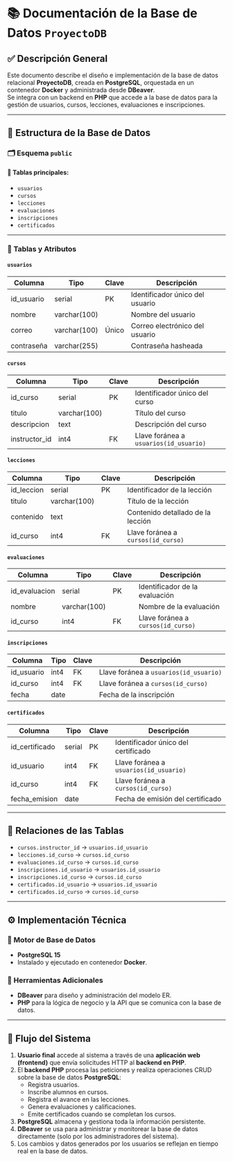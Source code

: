 # 📚 Documentación de la Base de Datos `ProyectoDB`

## ✅ Descripción General
Este documento describe el diseño e implementación de la base de datos relacional **ProyectoDB**, creada en **PostgreSQL**, orquestada en un contenedor **Docker** y administrada desde **DBeaver**.  
Se integra con un backend en **PHP** que accede a la base de datos para la gestión de usuarios, cursos, lecciones, evaluaciones e inscripciones.

---

## 📂 Estructura de la Base de Datos

### 🗂️ Esquema `public`
#### 📄 Tablas principales:
- `usuarios`
- `cursos`
- `lecciones`
- `evaluaciones`
- `inscripciones`
- `certificados`

---

### 🧩 Tablas y Atributos

#### `usuarios`
| Columna     | Tipo           | Clave         | Descripción                   |
|-------------|----------------|---------------|-------------------------------|
| id_usuario  | serial         | PK            | Identificador único del usuario |
| nombre      | varchar(100)   |               | Nombre del usuario           |
| correo      | varchar(100)   | Único         | Correo electrónico del usuario |
| contraseña  | varchar(255)   |               | Contraseña hasheada          |

#### `cursos`
| Columna       | Tipo          | Clave | Descripción                             |
|---------------|---------------|-------|-----------------------------------------|
| id_curso      | serial        | PK    | Identificador único del curso           |
| titulo        | varchar(100)  |       | Título del curso                       |
| descripcion   | text          |       | Descripción del curso                  |
| instructor_id | int4          | FK    | Llave foránea a `usuarios(id_usuario)` |

#### `lecciones`
| Columna      | Tipo          | Clave | Descripción                          |
|--------------|---------------|-------|--------------------------------------|
| id_leccion   | serial        | PK    | Identificador de la lección         |
| titulo       | varchar(100)  |       | Título de la lección                |
| contenido    | text          |       | Contenido detallado de la lección   |
| id_curso     | int4          | FK    | Llave foránea a `cursos(id_curso)`  |

#### `evaluaciones`
| Columna      | Tipo        | Clave | Descripción                          |
|--------------|-------------|-------|--------------------------------------|
| id_evaluacion| serial      | PK    | Identificador de la evaluación      |
| nombre       | varchar(100)|       | Nombre de la evaluación             |
| id_curso     | int4        | FK    | Llave foránea a `cursos(id_curso)`  |

#### `inscripciones`
| Columna     | Tipo   | Clave | Descripción                               |
|-------------|--------|-------|-------------------------------------------|
| id_usuario  | int4   | FK    | Llave foránea a `usuarios(id_usuario)`    |
| id_curso    | int4   | FK    | Llave foránea a `cursos(id_curso)`        |
| fecha       | date   |       | Fecha de la inscripción                  |

#### `certificados`
| Columna        | Tipo   | Clave | Descripción                              |
|----------------|--------|-------|------------------------------------------|
| id_certificado | serial | PK    | Identificador único del certificado      |
| id_usuario     | int4   | FK    | Llave foránea a `usuarios(id_usuario)`   |
| id_curso       | int4   | FK    | Llave foránea a `cursos(id_curso)`       |
| fecha_emision  | date   |       | Fecha de emisión del certificado         |

---

## 🔗 Relaciones de las Tablas
- `cursos.instructor_id` → `usuarios.id_usuario`
- `lecciones.id_curso` → `cursos.id_curso`
- `evaluaciones.id_curso` → `cursos.id_curso`
- `inscripciones.id_usuario` → `usuarios.id_usuario`
- `inscripciones.id_curso` → `cursos.id_curso`
- `certificados.id_usuario` → `usuarios.id_usuario`
- `certificados.id_curso` → `cursos.id_curso`

---

## ⚙️ Implementación Técnica

### 🔸 Motor de Base de Datos
- **PostgreSQL 15**
- Instalado y ejecutado en contenedor **Docker**.

### 🔸 Herramientas Adicionales
- **DBeaver** para diseño y administración del modelo ER.
- **PHP** para la lógica de negocio y la API que se comunica con la base de datos.

---

## 🔄 Flujo del Sistema

1. **Usuario final** accede al sistema a través de una **aplicación web (frontend)** que envía solicitudes HTTP al **backend en PHP**.
2. El **backend PHP** procesa las peticiones y realiza operaciones CRUD sobre la base de datos **PostgreSQL**:
   - Registra usuarios.
   - Inscribe alumnos en cursos.
   - Registra el avance en las lecciones.
   - Genera evaluaciones y calificaciones.
   - Emite certificados cuando se completan los cursos.
3. **PostgreSQL** almacena y gestiona toda la información persistente.
4. **DBeaver** se usa para administrar y monitorear la base de datos directamente (solo por los administradores del sistema).
5. Los cambios y datos generados por los usuarios se reflejan en tiempo real en la base de datos.
